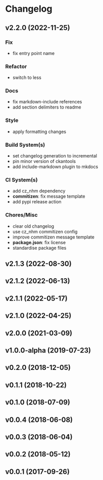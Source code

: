 # Changelog

## v2.2.0 (2022-11-25)

### Fix

- fix entry point name

### Refactor

- switch to less

### Docs

- fix markdown-include references
- add section delimiters to readme

### Style

- apply formatting changes

### Build System(s)

- set changelog generation to incremental
- pin minor version of ckantools
- add include-markdown plugin to mkdocs

### CI System(s)

- add cz_nhm dependency
- **commitizen**: fix message template
- add pypi release action

### Chores/Misc

- clear old changelog
- use cz_nhm commitizen config
- improve commitizen message template
- **package.json**: fix license
- standardise package files

## v2.1.3 (2022-08-30)

## v2.1.2 (2022-06-13)

## v2.1.1 (2022-05-17)

## v2.1.0 (2022-04-25)

## v2.0.0 (2021-03-09)

## v1.0.0-alpha (2019-07-23)

## v0.2.0 (2018-12-05)

## v0.1.1 (2018-10-22)

## v0.1.0 (2018-07-09)

## v0.0.4 (2018-06-08)

## v0.0.3 (2018-06-04)

## v0.0.2 (2018-05-12)

## v0.0.1 (2017-09-26)
